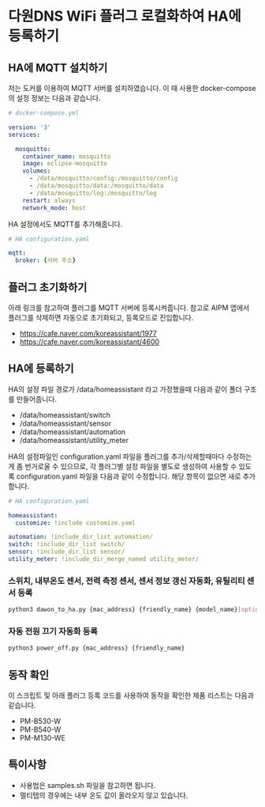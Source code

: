 # 다원DNS WiFi 플러그 로컬화하여 HA에 등록하기

## HA에 MQTT 설치하기

저는 도커를 이용하여 MQTT 서버를 설치하였습니다. 이 때 사용한 docker-compose의 설정 정보는 다음과 같습니다.

```yaml
# docker-compose.yml

version: '3'
services:

  mosquitto:
    container_name: mosquitto
    image: eclipse-mosquitto
    volumes:
      - /data/mosquitto/config:/mosquitto/config
      - /data/mosquitto/data:/mosquitto/data
      - /data/mosquitto/log:/mosquitto/log
    restart: always
    network_mode: host

```

HA 설정에서도 MQTT를 추가해줍니다.

```yaml
# HA configuration.yaml

mqtt:
  broker: {서버 주소}
```


## 플러그 초기화하기

아래 링크를 참고하여 플러그를 MQTT 서버에 등록시켜줍니다. 참고로 AIPM 앱에서 플러그를 삭제하면 자동으로 초기화되고, 등록모드로 진입합니다.

- https://cafe.naver.com/koreassistant/1977
- https://cafe.naver.com/koreassistant/4600

## HA에 등록하기

HA의 설정 파일 경로가 /data/homeassistant 라고 가정했을때 다음과 같이 폴더 구조를 만들어줍니다.

- /data/homeassistant/switch
- /data/homeassistant/sensor
- /data/homeassistant/automation
- /data/homeassistant/utility_meter

HA의 설정파일인 configuration.yaml 파일을 플러그를 추가/삭제할때마다 수정하는게 좀 번거로울 수 있으므로, 각 플러그별 설정 파일을 별도로 생성하여 사용할 수 있도록 configuration.yaml 파일을 다음과 같이 수정합니다. 해당 항목이 없으면 새로 추가합니다.

```yaml
# HA configuration.yaml

homeassistant:
  customize: !include customize.yaml

automation: !include_dir_list automation/
switch: !include_dir_list switch/
sensor: !include_dir_list sensor/
utility_meter: !include_dir_merge_named utility_meter/
```

### 스위치, 내부온도 센서, 전력 측정 센서, 센서 정보 갱신 자동화, 유틸리티 센서 등록

```bash
python3 dawon_to_ha.py {mac_address} {friendly_name} {model_name}[optional]
```

### 자동 전원 끄기 자동화 등록

```bash
python3 power_off.py {mac_address} {friendly_name}
```

## 동작 확인

이 스크립트 및 아래 플러그 등록 코드를 사용하여 동작을 확인한 제품 리스트는 다음과 같습니다.

- PM-B530-W
- PM-B540-W
- PM-M130-WE

## 특이사항

- 사용법은 samples.sh 파일을 참고하면 됩니다.
- 멀티탭의 경우에는 내부 온도 값이 올라오지 않고 있습니다.